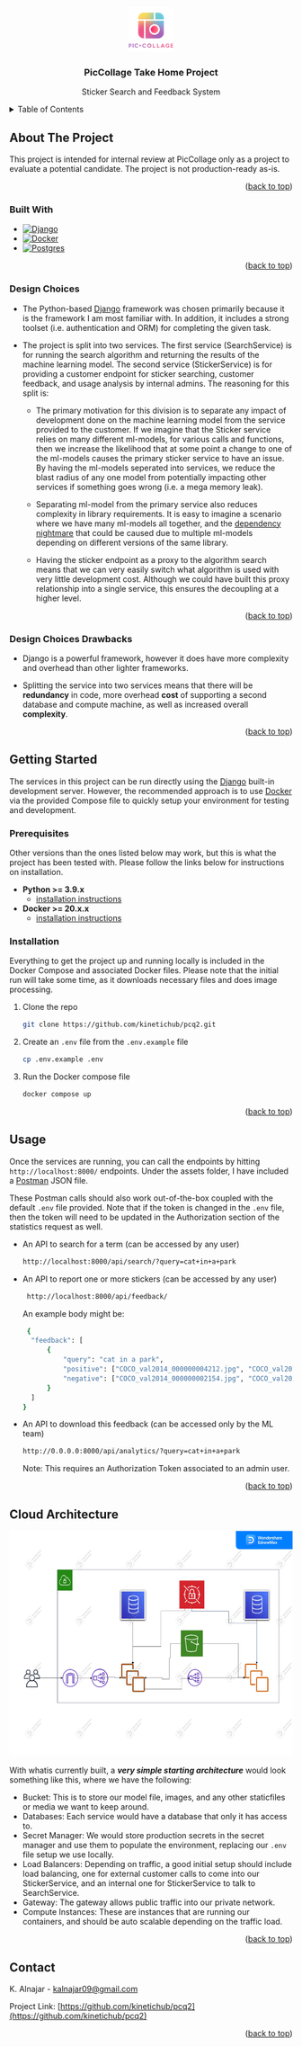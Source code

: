 
<!-- PROJECT LOGO -->
<br />
<div align="center">
  <a href="https://github.com/kinetichub/pcq2">
    <img src="assets/images/piccollage.webp" alt="Logo" width="80" height="80">
  </a>

<h3 align="center">PicCollage Take Home Project</h3>

  <p align="center">
    Sticker Search and Feedback System
  </p>
</div>



<!-- TABLE OF CONTENTS -->
<details>
  <summary>Table of Contents</summary>
  <ol>
    <li>
      <a href="#about-the-project">About The Project</a>
      <ul>
        <li><a href="#built-with">Built With</a></li>
        <li><a href="#design-choices">Design Choices</a></li>
        <li><a href="#design-choices-drawbacks">Design Choices Drawbacks</a></li>
      </ul>
    </li>
    <li>
      <a href="#getting-started">Getting Started</a>
      <ul>
        <li><a href="#prerequisites">Prerequisites</a></li>
        <li><a href="#installation">Installation</a></li>
      </ul>
    </li>
    <li><a href="#usage">Usage</a></li>
    <li><a href="#cloud-architecture">Cloud Architecture</a></li>
    <li><a href="#contact">Contact</a></li>
  </ol>
</details>



<!-- ABOUT THE PROJECT -->
## About The Project

This project is intended for internal review at PicCollage only as a project to evaluate a potential candidate.
The project is not production-ready as-is.

<p align="right">(<a href="#readme-top">back to top</a>)</p>



### Built With

* [![Django][Django]][Django-url]
* [![Docker][Docker]][Docker-url]
* [![Postgres][Postgres]][Postgres-url]

<p align="right">(<a href="#readme-top">back to top</a>)</p>

### Design Choices

* The Python-based [Django][Django-url] framework was chosen primarily because it is the framework I am most familiar with.
In addition, it includes a strong toolset (i.e. authentication and ORM) for completing the given task.

* The project is split into two services. The first service (SearchService) is for running the search algorithm and 
returning the results of the machine learning model. The second service (StickerService) is for providing a customer endpoint 
for sticker searching, customer feedback, and usage analysis by internal admins. The reasoning for this split is:

    * The primary motivation for this division is to separate any impact of development done on the machine learning model
    from the service provided to the customer. If we imagine that the Sticker service relies on many different ml-models, 
    for various calls and functions, then we increase the likelihood that at some point a change to one of the ml-models
    causes the primary sticker service to have an issue. By having the ml-models seperated into services,
    we reduce the blast radius of any one model from potentially impacting other services if something goes wrong (i.e. a 
    mega memory leak).
  
    * Separating ml-model from the primary service also reduces complexity in library requirements. It is easy to imagine
    a scenario where we have many ml-models all together, and the [dependency nightmare](https://en.wikipedia.org/wiki/Dependency_hell)
    that could be caused due to multiple ml-models depending on different versions of the same library.
  
    * Having the sticker endpoint as a proxy to the algorithm search means that we can very easily switch what algorithm is
    used with very little development cost. Although we could have built this proxy relationship into a single service, 
    this ensures the decoupling at a higher level.

<p align="right">(<a href="#readme-top">back to top</a>)</p>

### Design Choices Drawbacks

* Django is a powerful framework, however it does have more complexity and overhead than other lighter frameworks.

* Splitting the service into two services means that there will be **redundancy** in code, more overhead **cost** of supporting a 
second database and compute machine, as well as increased overall **complexity**.

<p align="right">(<a href="#readme-top">back to top</a>)</p>

<!-- GETTING STARTED -->
## Getting Started

The services in this project can be run directly using the [Django][Django-url] built-in development server. 
However, the recommended approach is to use [Docker][Docker-url] via the provided Compose file to quickly setup your 
environment for testing and development.

### Prerequisites

Other versions than the ones listed below may work, but this is what the project has been tested with.
Please follow the links below for instructions on installation.

* **Python >= 3.9.x**
  * [installation instructions](https://realpython.com/installing-python/)
* **Docker >= 20.x.x**
  * [installation instructions](https://docs.docker.com/desktop/)

### Installation

Everything to get the project up and running locally is included in the Docker Compose and associated Docker files.
Please note that the initial run will take some time, as it downloads necessary files and does image processing.

1. Clone the repo
   ```sh
   git clone https://github.com/kinetichub/pcq2.git
   ```
2. Create an `.env` file from the `.env.example` file
   ```sh
   cp .env.example .env
   ```
3. Run the Docker compose file
   ```sh
   docker compose up
   ```

<p align="right">(<a href="#readme-top">back to top</a>)</p>



<!-- USAGE EXAMPLES -->
## Usage

Once the services are running, you can call the endpoints by hitting `http://localhost:8000/` endpoints.
Under the assets folder, I have included a [Postman](https://www.postman.com/api-platform/api-client/) JSON file. 

These Postman calls should also work out-of-the-box coupled with the default `.env` file provided. 
Note that if the token is changed in the `.env` file, then the token will need to be updated in the 
Authorization section of the statistics request as well.

* An API to search for a term (can be accessed by any user)
   ```sh
   http://localhost:8000/api/search/?query=cat+in+a+park
   ```
* An API to report one or more stickers (can be accessed by any user)
  ```sh
   http://localhost:8000/api/feedback/
   ```
  An example body might be:
  ```sh
   {
    "feedback": [
        {
            "query": "cat in a park",
            "positive": ["COCO_val2014_000000004212.jpg", "COCO_val2014_000000001675.jpg"],
            "negative": ["COCO_val2014_000000002154.jpg", "COCO_val2014_000000000400.jpg", "COCO_val2014_000000003711.jpg"]
        }
    ]
  }
   ```
* An API to download this feedback (can be accessed only by the ML team)
   ```sh
   http://0.0.0.0:8000/api/analytics/?query=cat+in+a+park
   ```
  Note: This requires an Authorization Token associated to an admin user. 

<p align="right">(<a href="#readme-top">back to top</a>)</p>


<!-- ARCHITECTURE SAMPLE -->
## Cloud Architecture
<img src="assets/images/pcq2-simple-cloud-architecture.jpg" alt="Logo" width="600" height="400">

With whatis currently built, a **_very simple starting architecture_** would look something like this,
where we have the following:
* Bucket: This is to store our model file, images, and any other staticfiles or media we want to keep around.
* Databases: Each service would have a database that only it has access to.
* Secret Manager: We would store production secrets in the secret manager and use them to populate the environment,
replacing our `.env` file setup we use locally.
* Load Balancers: Depending on traffic, a good initial setup should include load balancing, one for external 
customer calls to come into our StickerService, and an internal one for StickerService to talk to SearchService.
* Gateway: The gateway allows public traffic into our private network.
* Compute Instances: These are instances that are running our containers, and should be auto scalable depending
on the traffic load.

<p align="right">(<a href="#readme-top">back to top</a>)</p>

<!-- CONTACT -->
## Contact

K. Alnajar - kalnajar09@gmail.com

Project Link: [https://github.com/kinetichub/pcq2](https://github.com/kinetichub/pcq2)

<p align="right">(<a href="#readme-top">back to top</a>)</p>



<!-- MARKDOWN LINKS & IMAGES -->
<!-- https://www.markdownguide.org/basic-syntax/#reference-style-links -->
[Django]: https://img.shields.io/badge/Django-092E20?style=for-the-badge&logo=django&logoColor=white
[Django-url]: https://www.djangoproject.com/
[Docker]: https://img.shields.io/badge/docker-%230db7ed.svg?style=for-the-badge&logo=docker&logoColor=white
[Docker-url]: https://www.docker.com/
[SQLite]: https://img.shields.io/badge/sqlite-%2307405e.svg?style=for-the-badge&logo=sqlite&logoColor=white
[SQLite-url]: https://www.sqlite.org/index.html
[Postgres]: https://img.shields.io/badge/postgres-%23316192.svg?style=for-the-badge&logo=postgresql&logoColor=white
[Postgres-url]: https://www.postgresql.org/